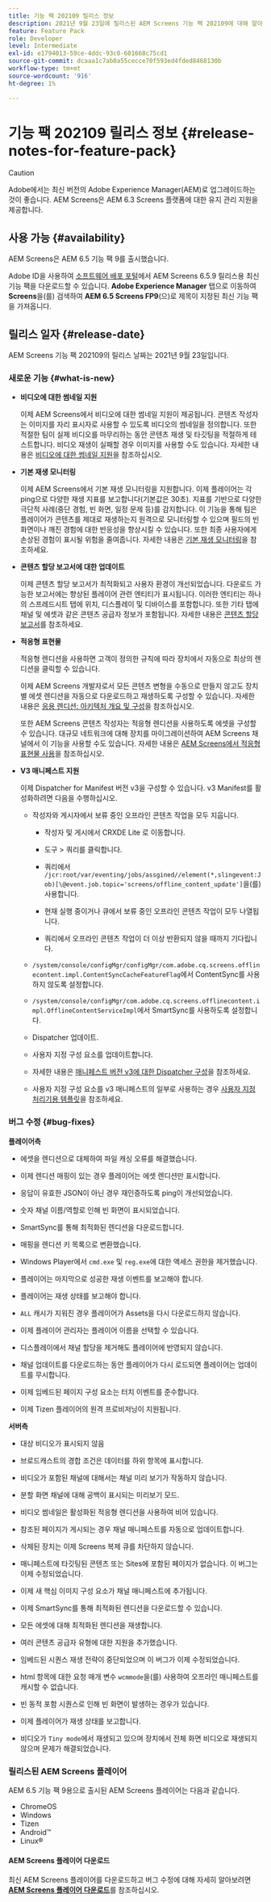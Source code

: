 ```yaml
---
title: 기능 팩 202109 릴리스 정보
description: 2021년 9월 23일에 릴리스된 AEM Screens 기능 팩 202109에 대해 알아보십시오.
feature: Feature Pack
role: Developer
level: Intermediate
exl-id: e1794013-59ce-4ddc-93c0-601668c75cd1
source-git-commit: dcaaa1c7ab0a55cecce70f593ed4fded8468130b
workflow-type: tm+mt
source-wordcount: '916'
ht-degree: 1%

---
```


# 기능 팩 202109 릴리스 정보 {#release-notes-for-feature-pack}

>[!CAUTION]
>Adobe에서는 최신 버전의 Adobe Experience Manager(AEM)로 업그레이드하는 것이 좋습니다. AEM Screens은 AEM 6.3 Screens 플랫폼에 대한 유지 관리 지원을 제공합니다.

## 사용 가능 {#availability}

AEM Screens은 AEM 6.5 기능 팩 9를 출시했습니다.

Adobe ID을 사용하여 [소프트웨어 배포 포털](https://experience.adobe.com/#/downloads/content/software-distribution/en/aem.html)에서 AEM Screens 6.5.9 릴리스용 최신 기능 팩을 다운로드할 수 있습니다. **Adobe Experience Manager** 탭으로 이동하여 **Screens**&#x200B;을(를) 검색하여 **AEM 6.5 Screens FP9**(으)로 제목이 지정된 최신 기능 팩을 가져옵니다.

## 릴리스 일자 {#release-date}

AEM Screens 기능 팩 202109의 릴리스 날짜는 2021년 9월 23일입니다.

### 새로운 기능 {#what-is-new}

* **비디오에 대한 썸네일 지원**

  이제 AEM Screens에서 비디오에 대한 썸네일 지원이 제공됩니다. 콘텐츠 작성자는 이미지를 자리 표시자로 사용할 수 있도록 비디오의 썸네일을 정의합니다. 또한 적절한 팀이 실제 비디오를 마무리하는 동안 콘텐츠 재생 및 타깃팅을 적절하게 테스트합니다. 비디오 재생이 실패할 경우 이미지를 사용할 수도 있습니다.
자세한 내용은 [비디오에 대한 썸네일 지원](/help/user-guide/thumbnail-support.md)을 참조하십시오.

* **기본 재생 모니터링**

  이제 AEM Screens에서 기본 재생 모니터링을 지원합니다. 이제 플레이어는 각 ping으로 다양한 재생 지표를 보고합니다(기본값은 30초). 지표를 기반으로 다양한 극단적 사례(중단 경험, 빈 화면, 일정 문제 등)를 감지합니다. 이 기능을 통해 팀은 플레이어가 콘텐츠를 제대로 재생하는지 원격으로 모니터링할 수 있으며 필드의 빈 화면이나 깨진 경험에 대한 반응성을 향상시킬 수 있습니다. 또한 최종 사용자에게 손상된 경험이 표시될 위험을 줄여줍니다.
자세한 내용은 [기본 재생 모니터링](https://experienceleague.adobe.com/en/docs/experience-manager-screens/user-guide/administering/installing-screens-player#playback-monitoring)을 참조하세요.

* **콘텐츠 할당 보고서에 대한 업데이트**

  이제 콘텐츠 할당 보고서가 최적화되고 사용자 환경이 개선되었습니다. 다운로드 가능한 보고서에는 향상된 플레이어 관련 엔티티가 표시됩니다. 이러한 엔티티는 하나의 스프레드시트 탭에 위치, 디스플레이 및 디바이스를 포함합니다. 또한 기타 탭에 채널 및 에셋과 같은 콘텐츠 공급자 정보가 포함됩니다.
자세한 내용은 [콘텐츠 할당 보고서](/help/user-guide/content-assignment-report.md)를 참조하세요.

* **적응형 표현물**

  적응형 렌디션을 사용하면 고객이 정의한 규칙에 따라 장치에서 자동으로 최상의 렌디션을 클릭할 수 있습니다.

  이제 AEM Screens 개발자로서 모든 콘텐츠 변형을 수동으로 만들지 않고도 장치별 에셋 렌디션을 자동으로 다운로드하고 재생하도록 구성할 수 있습니다. 자세한 내용은 [응용 렌디션: 아키텍처 개요 및 구성](/help/user-guide/adaptive-renditions.md)을 참조하십시오.

  또한 AEM Screens 콘텐츠 작성자는 적응형 렌디션을 사용하도록 에셋을 구성할 수 있습니다. 대규모 네트워크에 대해 장치를 마이그레이션하여 AEM Screens 채널에서 이 기능을 사용할 수도 있습니다. 자세한 내용은 [AEM Screens에서 적응형 표현물 사용](/help/user-guide/using-adaptive-renditions.md)을 참조하십시오.

* **V3 매니페스트 지원**

  이제 Dispatcher for Manifest 버전 v3을 구성할 수 있습니다. v3 Manifest를 활성화하려면 다음을 수행하십시오.

   * 작성자와 게시자에서 보류 중인 오프라인 콘텐츠 작업을 모두 지웁니다.

      * 작성자 및 게시에서 CRXDE Lite 로 이동합니다.

      * 도구 > 쿼리를 클릭합니다.

      * 쿼리에서 `/jcr:root/var/eventing/jobs/assgined//element(*,slingevent:Job)[\@event.job.topic='screens/offline_content_update']`을(를) 사용합니다.

      * 현재 실행 중이거나 큐에서 보류 중인 오프라인 콘텐츠 작업이 모두 나열됩니다.

      * 쿼리에서 오프라인 콘텐츠 작업이 더 이상 반환되지 않을 때까지 기다립니다.

   * `/system/console/configMgr/configMgr/com.adobe.cq.screens.offlinecontent.impl.ContentSyncCacheFeatureFlag`에서 ContentSync를 사용하지 않도록 설정합니다.

   * `/system/console/configMgr/com.adobe.cq.screens.offlinecontent.impl.OfflineContentServiceImpl`에서 SmartSync를 사용하도록 설정합니다.

   * Dispatcher 업데이트.

   * 사용자 지정 구성 요소를 업데이트합니다.


   * 자세한 내용은 [매니페스트 버전 v3에 대한 Dispatcher 구성](https://experienceleague.adobe.com/en/docs/experience-manager-screens/user-guide/administering/dispatcher-configurations-aem-screens#configuring-dispatcherv3)을 참조하세요.
   * 사용자 지정 구성 요소를 v3 매니페스트의 일부로 사용하는 경우 [사용자 지정 처리기용 템플릿](https://experienceleague.adobe.com/en/docs/experience-manager-screens/user-guide/developing/developing-custom-component-tutorial-develop#custom-handlers)을 참조하세요.


### 버그 수정 {#bug-fixes}

**플레이어측**

* 에셋을 렌디션으로 대체하여 파일 캐싱 오류를 해결했습니다.

* 이제 렌디션 매핑이 있는 경우 플레이어는 에셋 렌디션만 표시합니다.

* 응답이 유효한 JSON이 아닌 경우 재인증하도록 ping이 개선되었습니다.

* 숫자 채널 이름/역할로 인해 빈 화면이 표시되었습니다.

* SmartSync를 통해 최적화된 렌디션을 다운로드합니다.

* 매핑을 렌디션 키 목록으로 변환했습니다.

* Windows Player에서 `cmd.exe` 및 `reg.exe`에 대한 액세스 권한을 제거했습니다.

* 플레이어는 마지막으로 성공한 재생 이벤트를 보고해야 합니다.

* 플레이어는 재생 상태를 보고해야 합니다.

* `ALL` 캐시가 지워진 경우 플레이어가 Assets을 다시 다운로드하지 않습니다.

* 이제 플레이어 관리자는 플레이어 이름을 선택할 수 있습니다.

* 디스플레이에서 채널 할당을 제거해도 플레이어에 반영되지 않습니다.

* 채널 업데이트를 다운로드하는 동안 플레이어가 다시 로드되면 플레이어는 업데이트를 무시합니다.

* 이제 임베드된 페이지 구성 요소는 터치 이벤트를 준수합니다.

* 이제 Tizen 플레이어의 원격 프로비저닝이 지원됩니다.

**서버측**

* 대상 비디오가 표시되지 않음
* 브로드캐스트의 경합 조건은 데이터를 하위 항목에 표시합니다.

* 비디오가 포함된 채널에 대해서는 채널 미리 보기가 작동하지 않습니다.

* 분할 화면 채널에 대해 공백이 표시되는 미리보기 모드.

* 비디오 썸네일은 활성화된 적응형 렌디션을 사용하여 비어 있습니다.

* 참조된 페이지가 게시되는 경우 채널 매니페스트를 자동으로 업데이트합니다.

* 삭제된 장치는 이제 Screens 복제 큐를 차단하지 않습니다.

* 매니페스트에 타깃팅된 콘텐츠 또는 Sites에 포함된 페이지가 없습니다. 이 버그는 이제 수정되었습니다.

* 이제 새 핵심 이미지 구성 요소가 채널 매니페스트에 추가됩니다.

* 이제 SmartSync를 통해 최적화된 렌디션을 다운로드할 수 있습니다.

* 모든 에셋에 대해 최적화된 렌디션을 재생합니다.

* 여러 콘텐츠 공급자 유형에 대한 지원을 추가했습니다.

* 임베드된 시퀀스 재생 전략이 중단되었으며 이 버그가 이제 수정되었습니다.

* html 항목에 대한 요청 매개 변수 `wcmmode`을(를) 사용하여 오프라인 매니페스트를 캐시할 수 없습니다.

* 빈 동적 포함 시퀀스로 인해 빈 화면이 발생하는 경우가 있습니다.

* 이제 플레이어가 재생 상태를 보고합니다.

* 비디오가 `Tiny mode`에서 재생되고 있으며 장치에서 전체 화면 비디오로 재생되지 않으며 문제가 해결되었습니다.

### 릴리스된 AEM Screens 플레이어

AEM 6.5 기능 팩 9용으로 출시된 AEM Screens 플레이어는 다음과 같습니다.

* ChromeOS
* Windows
* Tizen
* Android™
* Linux®

#### AEM Screens 플레이어 다운로드

최신 AEM Screens 플레이어를 다운로드하고 버그 수정에 대해 자세히 알아보려면 **[AEM Screens 플레이어 다운로드](https://download.macromedia.com/screens/index.html)**&#x200B;를 참조하십시오.
